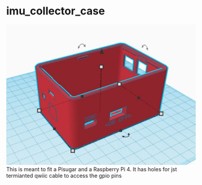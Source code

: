 # imu_collector_case
![This is an image](https://github.com/JeffPHenry/imu_collector/blob/main/1khzraspibox.JPG)
This is meant to fit a Pisugar and a Raspberry Pi 4. 
It has holes for jst termianted qwiic cable to access the gpio pins
